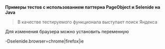 <b>Примеры тестов с использованием паттерна PageObject и Selenide на Java</b>

>В качестве тестируемого функционала выступает поиск Яндекса

Для изменения браузера можно установить переменную

-Dselenide.browser=chrome|firefox|ie
